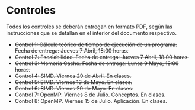 # Controles

Todos los controles se deberán entregan en formato PDF, según las instrucciones que se detallan en el interior del documento respectivo.

* ~~Control 1: Cálculo teórico de tiempo de ejecución de un programa. Fecha de entrega: Jueves 7 Abril, 18:00 horas.~~
* ~~Control 2: Escalabilidad. Fecha de entrega: Jueves 7 Abril, 18:00 horas.~~
* ~~Control 3: Memoria Cache. Fecha de entrega: Lunes 9 Mayo, 18:00 horas.~~
* ~~Control 4: SIMD. Viernes 29 de Abril. En clases.~~
* ~~Control 5: SIMD. Viernes 13 de Mayo. En clases.~~
* ~~Control 6: SIMD. Viernes 20 de Mayo. En clases.~~
* Control 7: OpenMP. Viernes 8 de Julio. Conceptos. En clases.
* Control 8: OpenMP. Viernes 15 de Julio. Aplicación. En clases.



